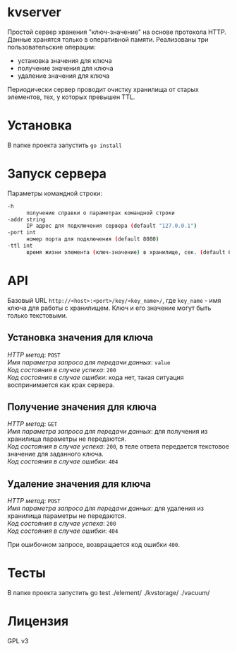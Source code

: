 # kvserver
Простой сервер хранения "ключ-значение" на основе протокола HTTP. Данные хранятся только в оперативной памяти.
Реализованы три пользовательские операции:

- установка значения для ключа
- получение значения для ключа
- удаление значения для ключа

Периодически сервер проводит очистку хранилища от старых элементов, тех, у которых превышен TTL.

# Установка
В папке проекта запустить ```go install```

# Запуск сервера
Параметры командной строки:
```bash
-h
      получение справки о параметрах командной строки
-addr string
      IP адрес для подключения сервера (default "127.0.0.1")
-port int
      номер порта для подключения (default 8080)
-ttl int
      время жизни элемента (ключ-значение) в хранилище, сек. (default 60)
```
# API
Базовый URL ```http://<host>:<port>/key/<key_name>/```, где ```key_name``` - имя ключа для работы с хранилищем. Ключ и его значение могут быть только текстовыми.
## Установка значения для ключа
_HTTP метод_: ```POST```    
_Имя параметра запроса для передачи данных_: ```value```    
_Код состояния в случае успеха_: ```200```    
_Код состояния в случае ошибки_: кода нет, такая ситуация воспринимается как крах сервера.

## Получение значения для ключа
_HTTP метод_: ```GET```    
_Имя параметра запроса для передачи данных_: для получения из хранилища параметры не передаются.    
_Код состояния в случае успеха_: ```200```, в теле ответа передается текстовое значение для заданного ключа.    
_Код состояния в случае ошибки_: ```404```

## Удаление значения для ключа
_HTTP метод_: ```POST```    
_Имя параметра запроса для передачи данных_: для удаления из хранилища параметры не передаются.    
_Код состояния в случае успеха_: ```200```    
_Код состояния в случае ошибки_: ```404```

При ошибочном запросе, возвращается код ошибки ```400```.

# Тесты
В папке проекта запустить
go test ./element/ ./kvstorage/ ./vacuum/

# Лицензия
GPL v3
